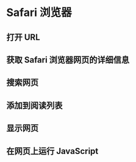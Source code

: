 # Safari 浏览器

## 打开 URL

## 获取 Safari 浏览器网页的详细信息

## 搜索网页

## 添加到阅读列表

## 显示网页

## 在网页上运行 JavaScript

